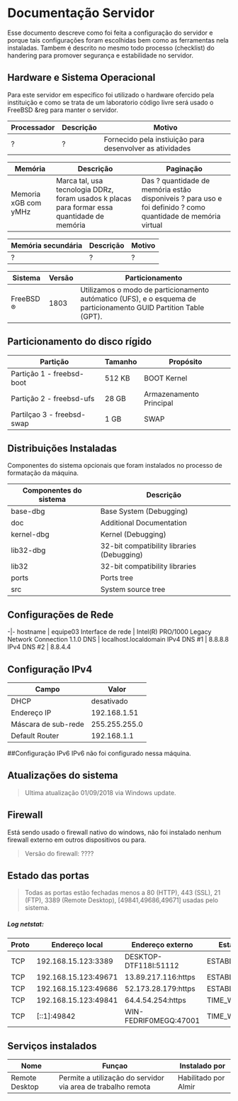 # Documentação Servidor

Esse documento descreve como foi feita a configuração do servidor e porque tais configurações foram escolhidas bem como as ferramentas nela instaladas. Tambem é descrito no mesmo todo processo (checklist) do handering para promover segurança e estabilidade no servidor.

## Hardware e Sistema Operacional
Para este servidor em especifico foi utilizado o hardware ofercido pela instituição e como se trata de um laboratorio código livre será usado o FreeBSD &reg para manter o servidor.

Processador | Descrição | Motivo
-|-|-
?|?|Fornecido pela instiuição para desenvolver as atividades 

Memória| Descrição | Paginação
-|-|-
Memoria xGB com yMHz| Marca tal, usa tecnologia DDRz,  foram usados k placas para formar essa quantidade de memória | Das ? quantidade de memória estão disponiveis ? para uso e foi definido ? como quantidade de memória virtual
  
  
Memória secundária|Descrição| Motivo
-|-|-
?|?|?
  
  
Sistema| Versão | Particionamento
-|-|-
FreeBSD &reg;| 1803| Utilizamos o modo de particionamento autómatico (UFS), e o esquema de particionamento GUID Partition Table (GPT).

## Particionamento do disco rígido
Partição | Tamanho | Propósito
-|-|-
Partição 1 - freebsd-boot | 512 KB | BOOT Kernel
Partição 2  - freebsd-ufs| 28 GB | Armazenamento Principal
Partilçao 3 - freebsd-swap | 1 GB | SWAP

## Distribuições Instaladas
Componentes do sistema opcionais que foram instalados no processo de formatação da máquina.

Componentes do sistema | Descrição
-|-
base-dbg | Base System (Debugging)
doc | Additional Documentation
kernel-dbg | Kernel (Debugging)
lib32-dbg | 32-bit compatibility libraries (Debugging)
lib32 | 32-bit compatibility libraries
ports | Ports tree
src | System source tree

## Configurações de Rede

-|-
hostname | equipe03
Interface de rede | Intel(R) PRO/1000 Legacy Network Connection 1.1.0
DNS | localhost.localdomain
IPv4 DNS #1 | 8.8.8.8
IPv4 DNS #2 | 8.8.4.4

  ## Configuração IPv4
  Campo | Valor
  -|-
  DHCP | desativado
  Endereço IP | 192.168.1.51
  Máscara de sub-rede | 255.255.255.0
  Default Router | 192.168.1.1
  
  ##Configuração IPv6
  IPv6 não foi configurado nessa máquina.

## Atualizações do sistema

 > Ultima atualização 01/09/2018 via Windows update.
 

## Firewall
 Está sendo usado o firewall nativo do windows, não foi instalado nenhum firewall externo em outros dispositivos ou para.
> Versão do firewall: ????
## Estado das portas
> Todas as portas estão fechadas menos a 80 (HTTP), 443 (SSL), 21 (FTP), 3389 (Remote Desktop), [49841,49686,49671] usadas pelo sistema.

##### Log netstat:

  Proto  |Endereço local       |  Endereço externo      | Estado
 -|-|-|-
  TCP  |  192.168.15.123:3389  |  DESKTOP-DTF118I:51112|  ESTABLISHED
  TCP|    192.168.15.123:49671 |  13.89.217.116:https |   ESTABLISHED
  TCP   | 192.168.15.123:49686 |  52.173.28.179:https|    ESTABLISHED
  TCP |   192.168.15.123:49841  | 64.4.54.254:https   |   TIME_WAIT
  TCP  |  [::1]:49842        |    WIN-FEDRIF0MEGQ:47001 | TIME_WAIT

## Serviços instalados

Nome|Funçao|Instalado por
-|-|-
Remote Desktop|Permite a utilização do servidor via area de trabalho remota| Habilitado por Almir
